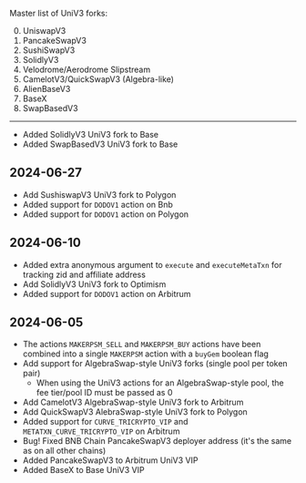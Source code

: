 Master list of UniV3 forks:

  0. UniswapV3
  1. PancakeSwapV3
  2. SushiSwapV3
  3. SolidlyV3
  4. Velodrome/Aerodrome Slipstream
  5. CamelotV3/QuickSwapV3 (Algebra-like)
  6. AlienBaseV3
  7. BaseX
  8. SwapBasedV3

---

* Added SolidlyV3 UniV3 fork to Base
* Added SwapBasedV3 UniV3 fork to Base

## 2024-06-27

* Add SushiswapV3 UniV3 fork to Polygon
* Added support for `DODOV1` action on Bnb
* Added support for `DODOV1` action on Polygon

## 2024-06-10

* Added extra anonymous argument to `execute` and `executeMetaTxn` for tracking
  zid and affiliate address
* Add SolidlyV3 UniV3 fork to Optimism
* Added support for `DODOV1` action on Arbitrum

## 2024-06-05

* The actions `MAKERPSM_SELL` and `MAKERPSM_BUY` actions have been combined into
  a single `MAKERPSM` action with a `buyGem` boolean flag
* Add support for AlgebraSwap-style UniV3 forks (single pool per token pair)
  * When using the UniV3 actions for an AlgebraSwap-style pool, the fee
    tier/pool ID must be passed as 0
* Add CamelotV3 AlgebraSwap-style UniV3 fork to Arbitrum
* Add QuickSwapV3 AlebraSwap-style UniV3 fork to Polygon
* Added support for `CURVE_TRICRYPTO_VIP` and `METATXN_CURVE_TRICRYPTO_VIP` on
  Arbitrum
* Bug! Fixed BNB Chain PancakeSwapV3 deployer address (it's the same as on all
  other chains)
* Added PancakeSwapV3 to Arbitrum UniV3 VIP
* Added BaseX to Base UniV3 VIP
